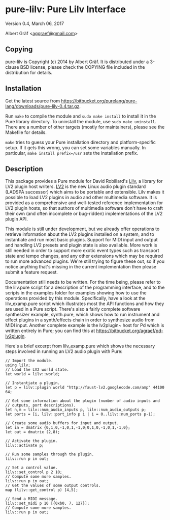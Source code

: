 <a name="doc-pure-lilv"></a>

pure-lilv: Pure Lilv Interface
==============================

<a name="module-lilv"></a>

Version 0.4, March 06, 2017

Albert Gräf &lt;<aggraef@gmail.com>&gt;

Copying
-------

pure-lilv is Copyright (c) 2014 by Albert Gräf. It is distributed under a
3-clause BSD license, please check the COPYING file included in the
distribution for details.

Installation
------------

Get the latest source from
<https://bitbucket.org/purelang/pure-lang/downloads/pure-lilv-0.4.tar.gz>.

Run `make` to compile the module and `sudo make install` to install it in the
Pure library directory. To uninstall the module, use `sudo make uninstall`.
There are a number of other targets (mostly for maintainers), please see the
Makefile for details.

`make` tries to guess your Pure installation directory and platform-specific
setup. If it gets this wrong, you can set some variables manually. In
particular, `make install prefix=/usr` sets the installation prefix.

Description
-----------

This package provides a Pure module for David Robillard's
[Lilv](http://drobilla.net/software/lilv/), a library for LV2 plugin host
writers. [LV2](http://lv2plug.in/) is the new Linux audio plugin standard
(LADSPA successor) which aims to be portable and extensible. Lilv makes it
possible to load LV2 plugins in audio and other multimedia software. It is
provided as a comprehensive and well-tested reference implementation for LV2
plugin hosts, so that authors of multimedia software don't have to craft their
own (and often incomplete or bug-ridden) implementations of the LV2 plugin
API.

This module is still under development, but we already offer operations to
retrieve information about the LV2 plugins installed on a system, and to
instantiate and run most basic plugins. Support for MIDI input and output and
handling LV2 presets and plugin state is also available. More work is still
needed in order to support more exotic event types such as transport state and
tempo changes, and any other extensions which may be required to run more
advanced plugins. We're still trying to figure these out, so if you notice
anything that's missing in the current implementation then please submit a
feature request.

Documentation still needs to be written. For the time being, please refer to
the lilv.pure script for a description of the programming interface, and to
the scripts in the examples folder for examples showing how to use the
operations provided by this module. Specifically, have a look at the
lilv\_examp.pure script which illustrates most the API functions and how they
are used in a Pure script. There's also a fairly complete software synthesizer
example, synth.pure, which shows how to run instrument and effect plugins in a
synth/effects chain in order to synthesize audio from MIDI input. Another
complete example is the lv2plugin\~ host for Pd which is written entirely in
Pure; you can find this at <https://bitbucket.org/agraef/pd-lv2plugin>.

Here's a brief excerpt from lilv\_examp.pure which shows the necessary steps
involved in running an LV2 audio plugin with Pure:

    // Import the module.
    using lilv;
    // Load the LV2 world state.
    let world = lilv::world;

    // Instantiate a plugin.
    let p = lilv::plugin world "http://faust-lv2.googlecode.com/amp" 44100 64;

    // Get some information about the plugin (number of audio inputs and
    // outputs, port descriptions).
    let n,m = lilv::num_audio_inputs p, lilv::num_audio_outputs p;
    let ports = [i, lilv::port_info p i | i = 0..lilv::num_ports p-1];

    // Create some audio buffers for input and output.
    let in = dmatrix {0,1,0,-1,0,1,-1,0;0,1,0,-1,0,1,-1,0};
    let out = dmatrix (2,8);

    // Activate the plugin.
    lilv::activate p;

    // Run some samples through the plugin.
    lilv::run p in out;

    // Set a control value.
    lilv::set_control p 2 10;
    // Compute some more samples.
    lilv::run p in out;
    // Get the values of some output controls.
    map (lilv::get_control p) [4,5];

    // Send a MIDI message.
    lilv::set_midi p 10 [{0xb0, 7, 127}];
    // Compute some more samples.
    lilv::run p in out;
